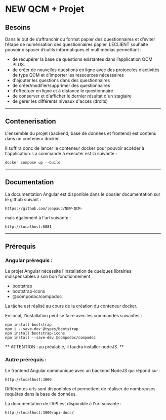 # NEW QCM + Projet

## Besoins

Dans le but de s’affranchir du format papier des questionnaires et d’éviter l’étape de numérisation des
questionnaires papier, LECLIENT souhaite pouvoir disposer d’outils informatiques et multimédias
permettant :

- de récupérer la base de questions existantes dans l’application QCM PLUS.
- de créer de nouvelles questions en ligne avec des protocoles d’activités de type QCM et d'importer
  les ressources nécessaires
- d'ajouter les questions dans des questionnaires
- de créer/modifier/supprimer des questionnaires
- d’effectuer en ligne et à distance le questionnaire
- de conserver et d'afficher le dernier résultat d'un stagiaire
- de gérer les différents niveaux d'accès (droits)

---

## Contenerisation

L'ensemble du projet (backend, base de données et frontend) est contenu dans un conteneur docker.

Il suffira donc de lancer le conteneur docker pour pouvoir accéder à l'application.
La commande à executer est la suivante :

```
docker compose up --build
```

---

## Documentation

La documentation Angular est disponible dans le dossier documentation sur le github suivant :

```
https://github.com/leapauc/NEW-QCM-
```

mais également à l'url suivante :

```
http://localhost:8081
```

---

## Prérequis

### Angular prérequis :

Le projet Angular nécessite l'installation de quelques librairies indispensables à son bon fonctionnement :

- bootstrap
- bootstrap-icons
- @compodoc/compodoc

La tâche est réalisé au cours de la création du conteneur docker.

En local, l'installation peut se faire avec les commandes suivantes :

```
npm install bootstrap
npm i --save-dev @types/bootstrap
npm install bootstrap-icons
npm install --save-dev @compodoc/compodoc
```

** ATTENTION : au préalable, il faudra installer nodeJS. **

### Autre prérequis :

Le frontend Angular communique avec un backend NodeJS qui répond sur :

```
http://localhost:3000
```

Différentes urls sont disponibles et permettent de réaliser de nombreuses requêtes dans la base de données.

La documentation de l'API est disponible à l'url suivante :

```
http://localhost:3000/api-docs/
```
